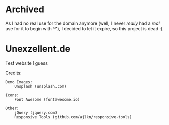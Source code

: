 # Archived

As I had no real use for the domain anymore (well, I never *really* had a *real* use for it to begin with ^^), I decided to let it expire, so this project is dead :).

# Unexzellent.de

Test website I guess

Credits:

	Demo Images:
		Unsplash (unsplash.com)

	Icons:
		Font Awesome (fontawesome.io)

	Other:
		jQuery (jquery.com)
		Responsive Tools (github.com/ajlkn/responsive-tools)
